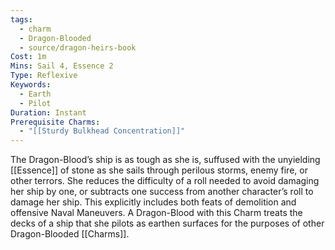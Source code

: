 ```yaml
---
tags:
  - charm
  - Dragon-Blooded
  - source/dragon-heirs-book
Cost: 1m
Mins: Sail 4, Essence 2
Type: Reflexive
Keywords:
  - Earth
  - Pilot
Duration: Instant
Prerequisite Charms:
  - "[[Sturdy Bulkhead Concentration]]"
---
```

The Dragon-Blood’s ship is as tough as she is, suffused with the unyielding [[Essence]] of stone as she sails through perilous storms, enemy fire, or other terrors. She reduces the difficulty of a roll needed to avoid damaging her ship by one, or subtracts one success from another character’s roll to damage her ship. This explicitly includes both feats of demolition and offensive Naval Maneuvers.
A Dragon-Blood with this Charm treats the decks of a ship that she pilots as earthen surfaces for the purposes of other Dragon-Blooded [[Charms]].
